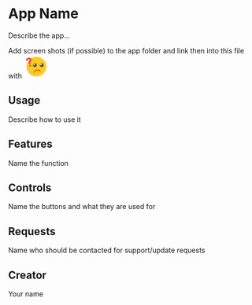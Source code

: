 # App Name

Describe the app...

Add screen shots (if possible) to the app folder and link then into this file with ![](app.png)

## Usage

Describe how to use it

## Features

Name the function

## Controls

Name the buttons and what they are used for

## Requests

Name who should be contacted for support/update requests

## Creator

Your name
